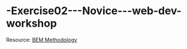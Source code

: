 # -Exercise02---Novice---web-dev-workshop
Resource: <a href="https://en.bem.info/methodology/quick-start/">BEM Methodology</a>
